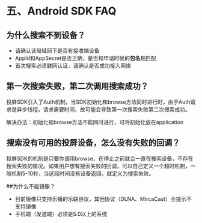 # 五、Android SDK FAQ

## 为什么搜索不到设备？
- 请确认该局域网下是否有接收端设备
- AppId和AppSecret是否正确，是否和申请时候的**包名**相匹配
- 首次搜索必须联网认证，请确认是否成功接入网络

## 第一次搜索失败，第二次调用搜索成功？
投屏SDK引入了Auth机制，当SDK初始化和browse方法同时进行时，由于Auth请求是异步线程，请求需要时间，故可能会导致第一次搜索失败第二次搜索成功。

解决办法：初始化和browse方法不能同时进行，可将初始化放在application

## 搜索没有可用的投屏设备，怎么没有失败的回调？
投屏SDK的机制是只要你调用browse，在停止之前就会一直在搜索设备，不存在搜索失败的情况。如果用户想有搜索失败的回调，可以自己定义一个超时机制，一般机制5-10秒，当这段时间没有设备返回，就定义为搜索失败。

##为什么不能镜像？
- 目前镜像只支持乐播的乐联协议，其他协议（DLNA、MircaCast）会提示不支持镜像
- 手机端（发送端）必须是5.0以上的系统
